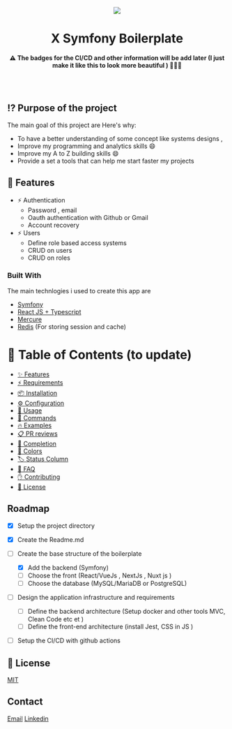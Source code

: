 <p align="center"><a href="#" target="_blank"><img src="https://socialify.git.ci/phareal/x-symfony-boilerplate/image?description=1&descriptionEditable=This%20is%20just%20a%20symfony%20boilerplate%20for%20my%20projects%20built%20with%20Next%20js%2C%20Symfony%206.2%20(LTS)%2C%20and%20following%20the%20principle%20of%20clean%20architecture.%0A%0A&issues=1&language=1&name=1&owner=1&pattern=Circuit%20Board&pulls=1&stargazers=1&theme=Auto"/></a></p>



<h1 align="center">X Symfony Boilerplate</h1>

<p align="center">
  <strong>⚠️ The badges for the CI/CD and other information will be add later (I just make it like this to look more beautiful ) 🤣🤣🤣</strong>
</p>

<p align="center">
  <br/> <br/>
</p>


## ⁉️ Purpose of the project
The main goal of this project are
Here's why:
* To have a better understanding of some concept like systems designs , 
* Improve my programming and analytics skills  :smile:
* Improve my A to Z building skills :smile:
* Provide a set a tools that can help me start faster my projects

## 🚀 Features

- ⚡️ Authentication
  - Password , email 
  - Oauth authentication with Github or Gmail
  - Account recovery 
- ⚡️ Users 
  - Define role based access systems 
  - CRUD on users 
  - CRUD on roles


### Built With

The main technlogies i used to create this app are

* [Symfony](https://symfony.com/)
* [React JS + Typescript](https://reactjs.org/)
* [Mercure](https://mercure.rocks/d)
* [Redis](https://redis.io/) (For storing session and cache)


# 🌲 Table of Contents (to update)
* [✨ Features](#-features)
* [⚡️ Requirements](#-requirements)
* [📦 Installation](#-installation)
* [⚙️ Configuration](#-configuration)
* [🚀 Usage](#-usage)
* [🤖 Commands](#-commands)
* [🔥 Examples](#-examples)
* [📋 PR reviews](#-pr-reviews)
* [🍞 Completion](#-completion)
* [🎨 Colors](#-colors)
* [🏷️  Status Column](#-statuscolumn)
* [🙋 FAQ](#-faq)
* [✋ Contributing](#-contributing)
* [📜 License](#-license)


<!-- ROADMAP -->
## Roadmap

- [x] Setup the project directory
- [x] Create the Readme.md
- [ ] Create the base structure of the boilerplate
  - [x] Add the backend (Symfony)
  - [ ] Choose the front (React/VueJs , NextJs , Nuxt js )
  - [ ] Choose the database (MySQL/MariaDB or PostgreSQL)
- [ ] Design the application infrastructure and requirements
  - [ ] Define the backend architecture (Setup docker and other tools MVC, Clean Code etc et )
  - [ ] Define the front-end architecture (install Jest, CSS in JS )
- [ ] Setup the CI/CD with github actions


<!-- LICENSE -->
## 📄 License

[MIT](./LICENSE)


<!-- CONTACT -->
## Contact

[Email](mailto:potchjust@gmail.com)
[Linkedin](https://www.linkedin.com/in/justin-potchona/)
